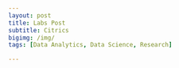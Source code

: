 ```yaml
---
layout: post
title: Labs Post
subtitle: Citrics
bigimg: /img/
tags: [Data Analytics, Data Science, Research]

---
```



